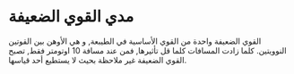 # مدي القوي الضعيفة

القوي الضعيفة واحدة من القوي الأساسية في الطيبعة, و هي الأوهن بين القوتين
النوويتين. كلما زادت المسافات كلما قل تأثيرها, فمن عند مسافة 10 اوتومتر فقط,
تصبح القوي الضعيفة غير ملاحظة بحيث لا يستطيع أحد قياسها.
